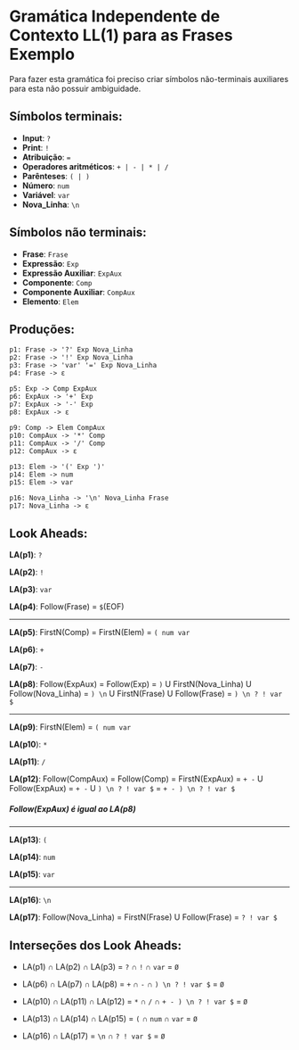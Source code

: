 # Gramática Independente de Contexto LL(1) para as Frases Exemplo

Para fazer esta gramática foi preciso criar símbolos não-terminais auxiliares para esta não possuir ambiguidade.

## Símbolos terminais:

- **Input**: ` ? `
- **Print**: ` ! `
- **Atribuição**: ` = `
- **Operadores aritméticos**: ` + | - | * | / `
- **Parênteses**: `( | )`
- **Número**: `num`
- **Variável**: `var`
- **Nova_Linha**: `\n`

## Símbolos não terminais:

- **Frase**: ` Frase `
- **Expressão**: `Exp`
- **Expressão Auxiliar**: `ExpAux`
- **Componente**: `Comp`
- **Componente Auxiliar**: `CompAux`
- **Elemento**: `Elem`

## Produções:

```
p1: Frase -> '?' Exp Nova_Linha
p2: Frase -> '!' Exp Nova_Linha
p3: Frase -> 'var' '=' Exp Nova_Linha
p4: Frase -> ε

p5: Exp -> Comp ExpAux
p6: ExpAux -> '+' Exp
p7: ExpAux -> '-' Exp
p8: ExpAux -> ε

p9: Comp -> Elem CompAux
p10: CompAux -> '*' Comp
p11: CompAux -> '/' Comp
p12: CompAux -> ε

p13: Elem -> '(' Exp ')'
p14: Elem -> num
p15: Elem -> var

p16: Nova_Linha -> '\n' Nova_Linha Frase
p17: Nova_Linha -> ε
```

## Look Aheads:

**LA(p1)**: `?`

**LA(p2)**: `!`

**LA(p3)**: `var`

**LA(p4)**: Follow(Frase) = `$`(EOF)

---

**LA(p5)**: FirstN(Comp) = FirstN(Elem) = `( num var`

**LA(p6)**: `+`

**LA(p7)**: `-`

**LA(p8)**: Follow(ExpAux) = Follow(Exp) = `)` U FirstN(Nova_Linha) U Follow(Nova_Linha) =  `) \n` U FirstN(Frase) U Follow(Frase) = `) \n ? ! var $`

---
**LA(p9)**: FirstN(Elem) = `( num var`

**LA(p10**): `*`

**LA(p11)**: `/`

**LA(p12)**: Follow(CompAux) = Follow(Comp) = FirstN(ExpAux) = `+ -` U Follow(ExpAux) = `+ -` U `) \n ? ! var $` = `+ - ) \n ? ! var $`
##### Follow(ExpAux) é igual ao LA(p8)

---
**LA(p13)**: `(`

**LA(p14)**: `num`

**LA(p15)**: `var`

---
**LA(p16)**: `\n`

**LA(p17)**: Follow(Nova_Linha) = FirstN(Frase) U Follow(Frase) = `? ! var $`

## Interseções dos Look Aheads:

- LA(p1) ∩ LA(p2) ∩ LA(p3) = `?` ∩ `!` ∩ `var` = `Ø`

- LA(p6) ∩ LA(p7) ∩ LA(p8) = `+` ∩ `-` ∩ `) \n ? ! var $` = `Ø`

- LA(p10) ∩ LA(p11) ∩ LA(p12) = `*` ∩ `/` ∩ `+ - ) \n ? ! var $` = `Ø`

- LA(p13) ∩ LA(p14) ∩ LA(p15) = `(` ∩ `num` ∩ `var` = `Ø`

- LA(p16) ∩ LA(p17) = `\n` ∩ `? ! var $` = `Ø`